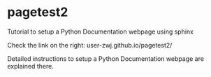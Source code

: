 # pagetest2
Tutorial to setup a Python Documentation webpage using sphinx


Check the link on the right: user-zwj.github.io/pagetest2/

Detailed instructions to setup a Python Documentation webpage are explained there.
